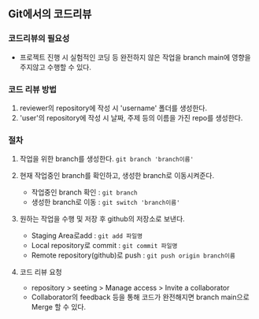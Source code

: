 ## Git에서의 코드리뷰

### 코드리뷰의 필요성
- 프로젝트 진행 시 실험적인 코딩 등 완전하지 않은 작업을 branch main에 영향을 주지않고 수행할 수 있다.  

### 코드 리뷰 방법
 1. reviewer의 repository에 작성 시 'username' 폴더를 생성한다.
 2. 'user'의 repository에 작성 시 날짜, 주제 등의 이름을 가진 repo를 생성한다. 

### 절차
 1. 작업을 위한 branch를 생성한다.
	```git branch 'branch이름'```
 2. 현재 작업중인 branch를 확인하고, 생성한 branch로 이동시켜준다.
	- 작업중인 branch 확인 : ```git branch``` 
	- 생성한 branch로 이동 : ```git switch 'branch이름'```
 3. 원하는 작업을 수행 및 저장 후 github의 저장소로 보낸다.
	- Staging Area로add :  ```git add 파일명```
	- Local repository로  commit : ```git commit 파일명```
	- Remote repository(github)로 push : ```git push origin branch이름``` 

 4. 코드 리뷰 요청
	- repository > seeting > Manage access > Invite a collaborator
	- Collaborator의 feedback 등을 통해 코드가 완전해지면 branch main으로 Merge 할 수 있다. 

